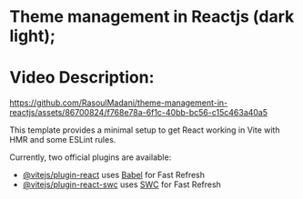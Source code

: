 # Theme management in Reactjs (dark light);

# Video Description: 
https://github.com/RasoulMadani/theme-management-in-reactjs/assets/86700824/f768e78a-6f1c-40bb-bc56-c15c463a40a5


This template provides a minimal setup to get React working in Vite with HMR and some ESLint rules.

Currently, two official plugins are available:

- [@vitejs/plugin-react](https://github.com/vitejs/vite-plugin-react/blob/main/packages/plugin-react/README.md) uses [Babel](https://babeljs.io/) for Fast Refresh
- [@vitejs/plugin-react-swc](https://github.com/vitejs/vite-plugin-react-swc) uses [SWC](https://swc.rs/) for Fast Refresh
